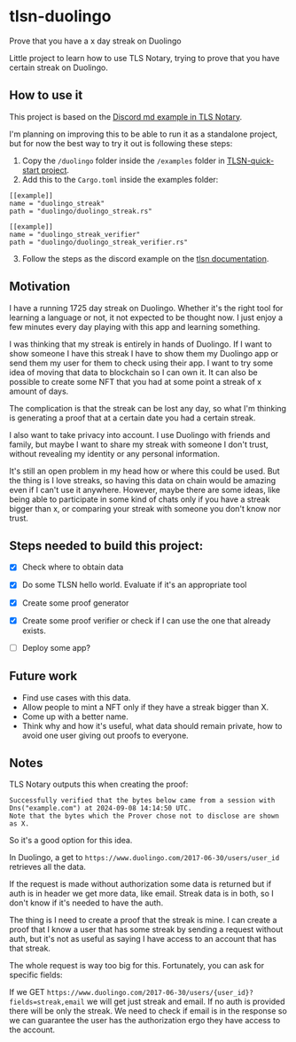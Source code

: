 # tlsn-duolingo

Prove that you have a x day streak on Duolingo

Little project to learn how to use TLS Notary, trying to prove that you have certain streak on Duolingo.

## How to use it
This project is based on the [Discord md example in TLS Notary](https://docs.tlsnotary.org/quick_start/rust.html).

I'm planning on improving this to be able to run it as a standalone project, but for now the best way to try it out is following these steps:

1. Copy the `/duolingo` folder inside the `/examples` folder in [TLSN-quick-start project](https://github.com/tlsnotary/tlsn.git).
2. Add this to the `Cargo.toml` inside the examples folder:
```
[[example]]
name = "duolingo_streak"
path = "duolingo/duolingo_streak.rs"

[[example]]
name = "duolingo_streak_verifier"
path = "duolingo/duolingo_streak_verifier.rs"
```
3. Follow the steps as the discord example on the [tlsn documentation](https://docs.tlsnotary.org/quick_start/rust.html).


## Motivation
I have a running 1725 day streak on Duolingo. Whether it's the right tool for learning a language or not, it not expected to be thought now. I just enjoy a few minutes every day playing with this app and learning something. 

I was thinking that my streak is entirely in hands of Duolingo. If I want to show someone I have this streak I have to show them my Duolingo app or send them my user for them to check using their app. I want to try some idea of moving that data to blockchain so I can own it. It can also be possible to create some NFT that you had at some point a streak of x amount of days.

The complication is that the streak can be lost any day, so what I'm thinking is generating a proof that at a certain date you had a certain streak. 

I also want to take privacy into account. I use Duolingo with friends and family, but maybe I want to share my streak with someone I don't trust, without revealing my identity or any personal information.

It's still an open problem in my head how or where this could be used. But the thing is I love streaks, so having this data on chain would be amazing even if I can't use it anywhere. However, maybe there are some ideas, like being able to participate in some kind of chats only if you have a streak bigger than x, or comparing your streak with someone you don't know nor trust.


## Steps needed to build this project:
- [X] Check where to obtain data
- [X] Do some TLSN hello world. Evaluate if it's an appropriate tool
- [X] Create some proof generator
- [X] Create some proof verifier or check if I can use the one that already exists.
- [ ] Deploy some app?


## Future work
* Find use cases with this data.
* Allow people to mint a NFT only if they have a streak bigger than X.
* Come up with a better name.
* Think why and how it's useful, what data should remain private, how to avoid one user giving out proofs to everyone.


## Notes
TLS Notary outputs this when creating the proof:
```
Successfully verified that the bytes below came from a session with Dns("example.com") at 2024-09-08 14:14:50 UTC.
Note that the bytes which the Prover chose not to disclose are shown as X.
```
So it's a good option for this idea.


In Duolingo, a get to `https://www.duolingo.com/2017-06-30/users/user_id` retrieves all the data.

If the request is made without authorization some data is returned but if auth is in header we get more data, like email. Streak data is in both, so I don't know if it's needed to have the auth.

The thing is I need to create a proof that the streak is mine. I can create a proof that I know a user that has some streak by sending a request without auth, but it's not as useful as saying I have access to an account that has that streak.


The whole request is way too big for this. Fortunately, you can ask for specific fields:

If we GET `https://www.duolingo.com/2017-06-30/users/{user_id}?fields=streak,email` we will get just streak and email. If no auth is provided there will be only the streak. We need to check if email is in the response so we can guarantee the user has the authorization ergo they have access to the account.

